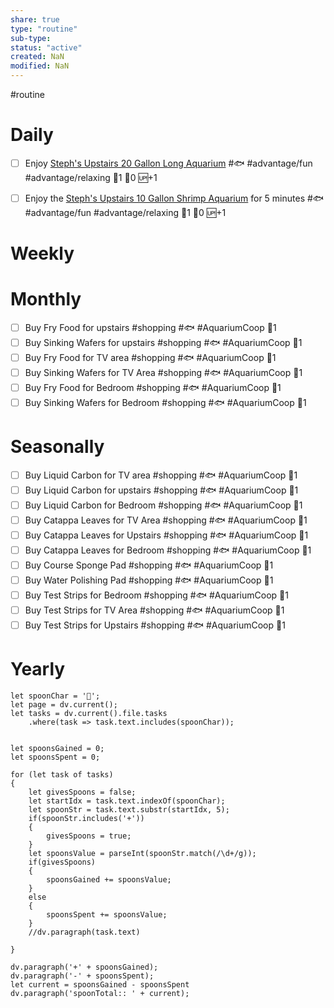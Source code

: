 ```yaml
---
share: true
type: "routine"
sub-type: 
status: "active"
created: NaN 
modified: NaN
---
```

 #routine

# Daily

- [ ] Enjoy [Steph's Upstairs 20 Gallon Long Aquarium](Steph's%20Upstairs%2020%20Gallon%20Long%20Aquarium.md) #🐟 #advantage/fun #advantage/relaxing 🍅1 🥄0 🆙+1

- [ ] Enjoy the [Steph's Upstairs 10 Gallon Shrimp Aquarium](Steph's%20Upstairs%2010%20Gallon%20Shrimp%20Aquarium.md) for 5 minutes #🐟 #advantage/fun #advantage/relaxing 🍅1 🥄0 🆙+1



# Weekly

# Monthly
- [ ] Buy Fry Food for upstairs #shopping #🐟 #AquariumCoop 🥄1
- [ ] Buy Sinking Wafers for upstairs #shopping #🐟 #AquariumCoop 🥄1
- [ ] Buy Fry Food for TV area #shopping #🐟 #AquariumCoop 🥄1
- [ ] Buy Sinking Wafers for TV Area #shopping #🐟 #AquariumCoop 🥄1
- [ ] Buy Fry Food for Bedroom #shopping #🐟 #AquariumCoop 🥄1
- [ ] Buy Sinking Wafers for Bedroom #shopping #🐟 #AquariumCoop 🥄1
# Seasonally
- [ ] Buy Liquid Carbon for TV area #shopping #🐟 #AquariumCoop 🥄1
- [ ] Buy Liquid Carbon for upstairs #shopping #🐟 #AquariumCoop 🥄1
- [ ] Buy Liquid Carbon for Bedroom #shopping #🐟 #AquariumCoop 🥄1
- [ ] Buy Catappa Leaves for TV Area #shopping #🐟 #AquariumCoop 🥄1
- [ ] Buy Catappa Leaves for Upstairs #shopping #🐟 #AquariumCoop 🥄1
- [ ] Buy Catappa Leaves for Bedroom #shopping #🐟 #AquariumCoop 🥄1
- [ ] Buy Course Sponge Pad #shopping #🐟 #AquariumCoop 🥄1
- [ ] Buy Water Polishing Pad #shopping #🐟 #AquariumCoop 🥄1
- [ ] Buy Test Strips for Bedroom #shopping #🐟 #AquariumCoop 🥄1
- [ ] Buy Test Strips for TV Area #shopping #🐟 #AquariumCoop 🥄1
- [ ] Buy Test Strips for Upstairs #shopping #🐟 #AquariumCoop 🥄1
# Yearly

```dataviewjs
let spoonChar = '🥄';
let page = dv.current();
let tasks = dv.current().file.tasks
	.where(task => task.text.includes(spoonChar));


let spoonsGained = 0;
let spoonsSpent = 0;

for (let task of tasks)
{
	let givesSpoons = false;
	let startIdx = task.text.indexOf(spoonChar);
	let spoonStr = task.text.substr(startIdx, 5);
	if(spoonStr.includes('+'))
	{
		givesSpoons = true;
	}
	let spoonsValue = parseInt(spoonStr.match(/\d+/g));
	if(givesSpoons)
	{
		spoonsGained += spoonsValue;
	}		
	else
	{
		spoonsSpent += spoonsValue;
	}
	//dv.paragraph(task.text)
	
}

dv.paragraph('+' + spoonsGained);
dv.paragraph('-' + spoonsSpent);
let current = spoonsGained - spoonsSpent
dv.paragraph('spoonTotal:: ' + current);
